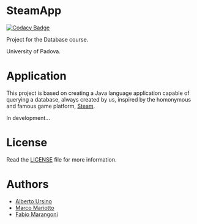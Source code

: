 SteamApp
========

[![Codacy Badge](https://api.codacy.com/project/badge/Grade/e5ddd5f4a0ed4467b1ef919fa36b96a3)](https://app.codacy.com/manual/lettomobile/SteamApp?utm_source=github.com&utm_medium=referral&utm_content=lettomobile/SteamApp&utm_campaign=Badge_Grade_Dashboard)

Project for the Database course.

University of Padova.

Application
============

This project is based on creating a Java language application
capable of querying a database, always created by us, inspired by the homonymous and famous game platform, [Steam](https://store.steampowered.com/). 

In development...

License
=======

Read the [LICENSE](https://github.com/AlbertoUrsino/SteamApp/blob/master/LICENSE) file for more information.

Authors
======
* [Alberto Ursino](https://github.com/AlbertoUrsino)
* [Marco Mariotto](https://github.com/d-u-d-e)
* [Fabio Marangoni](https://github.com/Fabio-Marangoni)
